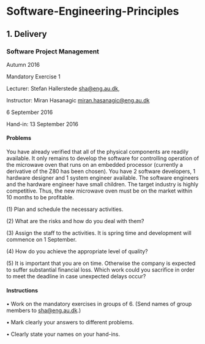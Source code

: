 # Software-Engineering-Principles

## 1. Delivery ##

### Software Project Management ###

Autumn 2016

Mandatory Exercise 1

Lecturer: Stefan Hallerstede <sha@eng.au.dk>,

Instructor: Miran Hasanagic <miran.hasanagic@eng.au.dk>

6 September 2016

Hand-in: 13 September 2016


#### Problems ####
You have already verified that all of the physical components are readily available. It only
remains to develop the software for controlling operation of the microwave oven that runs
on an embedded processor (currently a derivative of the Z80 has been chosen). You have
2 software developers, 1 hardware designer and 1 system engineer available. The software
engineers and the hardware engineer have small children. The target industry is highly
competitive. Thus, the new microwave oven must be on the market within 10 months to
be profitable.

(1) Plan and schedule the necessary activities.

(2) What are the risks and how do you deal with them?

(3) Assign the staff to the activities. It is spring time and development will commence on
1 September.

(4) How do you achieve the appropriate level of quality?

(5) It is important that you are on time. Otherwise the company is expected to suffer
substantial financial loss. Which work could you sacrifice in order to meet the deadline
in case unexpected delays occur?

#### Instructions ####
 
• Work on the mandatory exercises in groups of 6. (Send names of group members to
sha@eng.au.dk.)

• Mark clearly your answers to different problems.

• Clearly state your names on your hand-ins.

